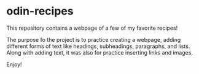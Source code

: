 # odin-recipes

This repository contains a webpage of a few of my favorite recipes!

The purpose fo the project is to practice creating a webpage, adding different forms of text like headings, subheadings,
paragraphs, and lists. Along with adding text, it was also for practice inserting links and images.

Enjoy!
